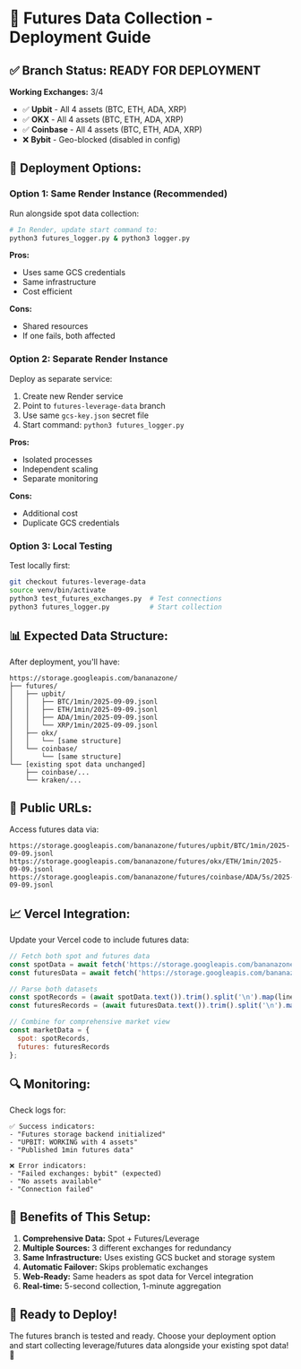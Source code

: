 # 🚀 Futures Data Collection - Deployment Guide

## ✅ **Branch Status: READY FOR DEPLOYMENT**

**Working Exchanges:** 3/4
- ✅ **Upbit** - All 4 assets (BTC, ETH, ADA, XRP)
- ✅ **OKX** - All 4 assets (BTC, ETH, ADA, XRP)  
- ✅ **Coinbase** - All 4 assets (BTC, ETH, ADA, XRP)
- ❌ **Bybit** - Geo-blocked (disabled in config)

## 🔧 **Deployment Options:**

### **Option 1: Same Render Instance (Recommended)**
Run alongside spot data collection:

```bash
# In Render, update start command to:
python3 futures_logger.py & python3 logger.py
```

**Pros:** 
- Uses same GCS credentials
- Same infrastructure
- Cost efficient

**Cons:**
- Shared resources
- If one fails, both affected

### **Option 2: Separate Render Instance**
Deploy as separate service:

1. Create new Render service
2. Point to `futures-leverage-data` branch
3. Use same `gcs-key.json` secret file
4. Start command: `python3 futures_logger.py`

**Pros:**
- Isolated processes
- Independent scaling
- Separate monitoring

**Cons:**
- Additional cost
- Duplicate GCS credentials

### **Option 3: Local Testing**
Test locally first:

```bash
git checkout futures-leverage-data
source venv/bin/activate
python3 test_futures_exchanges.py  # Test connections
python3 futures_logger.py          # Start collection
```

## 📊 **Expected Data Structure:**

After deployment, you'll have:

```
https://storage.googleapis.com/bananazone/
├── futures/
│   ├── upbit/
│   │   ├── BTC/1min/2025-09-09.jsonl
│   │   ├── ETH/1min/2025-09-09.jsonl
│   │   ├── ADA/1min/2025-09-09.jsonl
│   │   └── XRP/1min/2025-09-09.jsonl
│   ├── okx/
│   │   └── [same structure]
│   └── coinbase/
│       └── [same structure]
└── [existing spot data unchanged]
    ├── coinbase/...
    └── kraken/...
```

## 🔗 **Public URLs:**

Access futures data via:
```
https://storage.googleapis.com/bananazone/futures/upbit/BTC/1min/2025-09-09.jsonl
https://storage.googleapis.com/bananazone/futures/okx/ETH/1min/2025-09-09.jsonl
https://storage.googleapis.com/bananazone/futures/coinbase/ADA/5s/2025-09-09.jsonl
```

## 📈 **Vercel Integration:**

Update your Vercel code to include futures data:

```javascript
// Fetch both spot and futures data
const spotData = await fetch('https://storage.googleapis.com/bananazone/coinbase/BTC/1min/2025-09-09.jsonl');
const futuresData = await fetch('https://storage.googleapis.com/bananazone/futures/upbit/BTC/1min/2025-09-09.jsonl');

// Parse both datasets
const spotRecords = (await spotData.text()).trim().split('\n').map(line => JSON.parse(line));
const futuresRecords = (await futuresData.text()).trim().split('\n').map(line => JSON.parse(line));

// Combine for comprehensive market view
const marketData = {
  spot: spotRecords,
  futures: futuresRecords
};
```

## 🔍 **Monitoring:**

Check logs for:
```
✅ Success indicators:
- "Futures storage backend initialized"
- "UPBIT: WORKING with 4 assets"
- "Published 1min futures data"

❌ Error indicators:
- "Failed exchanges: bybit" (expected)
- "No assets available"
- "Connection failed"
```

## 🎯 **Benefits of This Setup:**

1. **Comprehensive Data:** Spot + Futures/Leverage
2. **Multiple Sources:** 3 different exchanges for redundancy
3. **Same Infrastructure:** Uses existing GCS bucket and storage system
4. **Automatic Failover:** Skips problematic exchanges
5. **Web-Ready:** Same headers as spot data for Vercel integration
6. **Real-time:** 5-second collection, 1-minute aggregation

## 🚀 **Ready to Deploy!**

The futures branch is tested and ready. Choose your deployment option and start collecting leverage/futures data alongside your existing spot data! 🎉